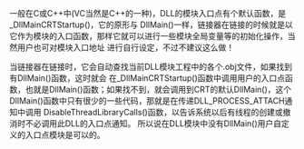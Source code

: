 

一般在C或C++中(VC当然是C++的一种)，DLL的模块入口点有个默认函数，是_DllMainCRTStartup()，它的原形与 DllMain()一样，链接器在链接的时候就是以它作为模块的入口函数，那样它就可以进行一些模块全局变量等的初始化操作，当然用户也可对模块入口地址 进行自行设定，不过不建议这么做！


当链接器在链接时，它会自动查找当前DLL模块工程中的各个.obj文件，如果找到有DllMain()函数，这时就会 在_DllMainCRTStartup()函数中调用用户的入口点函数，也就是DllMain()函数；如果找不到，就会调用到CRT的默认DllMain()，这个DllMain()函数中只有很少的一些代码，那就是在传递DLL_PROCESS_ATTACH通知中调用 DisableThreadLibraryCalls()函数，以告诉系统以后有线程的创建或撤消时不必调用此DLL的入口点通知。
所以说在DLL模块中没有DllMain()用户自定义的入口点模块是可以的。

